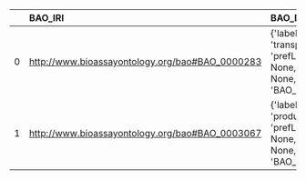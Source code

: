 |    | BAO_IRI                                         | BAO_DESC                                                                             | OFM_IRI                                                | OFM_DESC                |
|---:|:------------------------------------------------|:-------------------------------------------------------------------------------------|:-------------------------------------------------------|:------------------------|
|  0 | http://www.bioassayontology.org/bao#BAO_0000283 | {'label': 'transporter', 'prefLabel': None, 'altLabel': None, 'name': 'BAO_0000283'} | http://www.ontologies.com/Ontology3197.owl#Transporter | {'name': 'transporter'} |
|  1 | http://www.bioassayontology.org/bao#BAO_0003067 | {'label': 'product', 'prefLabel': None, 'altLabel': None, 'name': 'BAO_0003067'}     | http://www.ontologies.com/Ontology3197.owl#Product     | {'name': 'product'}     |